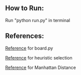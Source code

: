 ## How to Run:
Run "python run.py" in terminal



## References:
   [Reference](https://github.com/giblets2570/marble-solitaire/blob/master/main.py) for board.py

   [Reference](https://www.cs.huji.ac.il/~ai/projects/2013/PegSolitaire/) for heuristic selection

   [Reference](https://github.com/EthanWelsh/Peg-Solitaire/blob/master/heuristic.py) for Manhattan Distance
